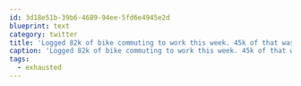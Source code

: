 ```yaml
---
id: 3d18e51b-39b6-4689-94ee-5fd6e4945e2d
blueprint: text
category: twitter
title: 'Logged 82k of bike commuting to work this week. 45k of that was today alone. #exhausted'
caption: 'Logged 82k of bike commuting to work this week. 45k of that was today alone. <span class="hashtag hashtag_local">#<a href="http://tweettemp.darylchymko.ca/?tag=exhausted">exhausted</a>'
tags:
  - exhausted
---
```

